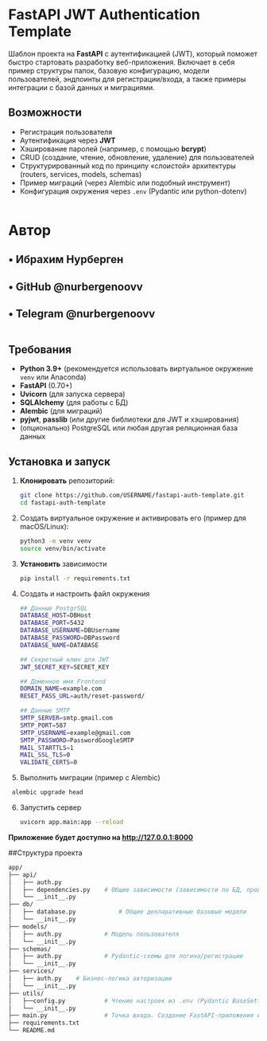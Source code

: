 # FastAPI JWT Authentication Template

Шаблон проекта на **FastAPI** c аутентификацией (JWT), который поможет быстро стартовать разработку веб-приложения. Включает в себя пример структуры папок, базовую конфигурацию, модели пользователей, эндпоинты для регистрации/входа, а также примеры интеграции с базой данных и миграциями.

## Возможности
- Регистрация пользователя
- Аутентификация через **JWT**
- Хэширование паролей (например, с помощью **bcrypt**)
- CRUD (создание, чтение, обновление, удаление) для пользователей
- Структурированный код по принципу «слоистой» архитектуры (routers, services, models, schemas)
- Пример миграций (через Alembic или подобный инструмент)
- Конфигурация окружения через `.env` (Pydantic или python-dotenv)

```bash 

```
# Автор
##  •	Ибрахим Нурберген
##	•	GitHub @nurbergenoovv
##	•	Telegram @nurbergenoovv


```bash 

```

## Требования

- **Python 3.9+** (рекомендуется использовать виртуальное окружение `venv` или Anaconda)
- **FastAPI** (0.70+)
- **Uvicorn** (для запуска сервера)
- **SQLAlchemy** (для работы с БД)
- **Alembic** (для миграций)
- **pyjwt**, **passlib** (или другие библиотеки для JWT и хэширования)
- (опционально) PostgreSQL или любая другая реляционная база данных

## Установка и запуск

1. **Клонировать** репозиторий:
   ```bash
   git clone https://github.com/USERNAME/fastapi-auth-template.git
   cd fastapi-auth-template
   ```
2. Создать виртуальное окружение и активировать его (пример для macOS/Linux):
    ```bash
   python3 -m venv venv
   source venv/bin/activate
    ```
3. **Установить** зависимости
    ```bash
   pip install -r requirements.txt
   ```
4. Создать и настроить файл окружения
    ```bash
   ## Данные PostgrSQL
    DATABASE_HOST=DBHost
    DATABASE_PORT=5432
    DATABASE_USERNAME=DBUsername
    DATABASE_PASSWORD=DBPassword
    DATABASE_NAME=DATABASE
   
    ## Секретный ключ для JWT
    JWT_SECRET_KEY=SECRET_KEY
    
    ## Доменное имя Frontend
    DOMAIN_NAME=example.com
    RESET_PASS_URL=auth/reset-password/

   ## Данные SMTP
    SMTP_SERVER=smtp.gmail.com
    SMTP_PORT=587
    SMTP_USERNAME=example@gmail.com
    SMTP_PASSWORD=PasswordGoogleSMTP
    MAIL_STARTTLS=1
    MAIL_SSL_TLS=0
    VALIDATE_CERTS=0
    ```
5.  Выполнить миграции (пример с Alembic)
   ```bash
    alembic upgrade head
   ```
6. Запустить сервер
   ```bash
   uvicorn app.main:app --reload
   ```
   
**Приложение будет доступно на http://127.0.0.1:8000**

##Структура проекта
```bash
app/
├── api/
│   ├── auth.py
│   ├── dependencies.py    # Общие зависимости (зависимости по БД, проверка токена)
│   └── __init__.py
├── db/
│   ├── database.py            # Общие декларативные базовые модели      
│   └── __init__.py
├── models/
│   ├── auth.py            # Модель пользователя
│   └── __init__.py
├── schemas/
│   ├── auth.py            # Pydantic-схемы для логина/регистрации
│   └── __init__.py
├── services/
│   ├── auth.py    # Бизнес-логика авторизации
│   └── __init__.py
├── utils/
│   ├──config.py           # Чтение настроек из .env (Pydantic BaseSettings)
│   └── __init__.py
├── main.py                # Точка входа. Создание FastAPI-приложения и подцепление роутеров
├── requirements.txt
└── README.md
```